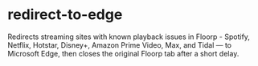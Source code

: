 # redirect-to-edge
Redirects streaming sites with known playback issues in Floorp - Spotify, Netflix, Hotstar, Disney+, Amazon Prime Video, Max, and Tidal — to Microsoft Edge, then closes the original Floorp tab after a short delay.
